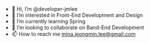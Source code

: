 - 👋 Hi, I’m @developer-jmlee
- 👀 I’m interested in Front-End Development and Design
- 🌱 I’m currently learning Spring
- 💞️ I’m looking to collaborate on Band-End Development
- 📫 How to reach me mina.jeongmin.lee@gmail.com

<!---
developer-jmlee/developer-jmlee is a ✨ special ✨ repository because its `README.md` (this file) appears on your GitHub profile.
You can click the Preview link to take a look at your changes.
--->
